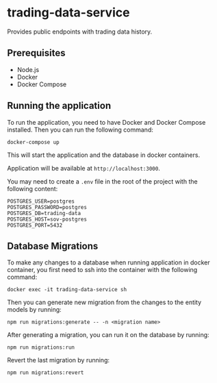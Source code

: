 # trading-data-service
Provides public endpoints with trading data history.

## Prerequisites

- Node.js
- Docker
- Docker Compose

## Running the application

To run the application, you need to have Docker and Docker Compose installed. Then you can run the following command:

`docker-compose up`

This will start the application and the database in docker containers.

Application will be available at `http://localhost:3000`.

You may need to create a `.env` file in the root of the project with the following content:

```
POSTGRES_USER=postgres
POSTGRES_PASSWORD=postgres
POSTGRES_DB=trading-data
POSTGRES_HOST=sov-postgres
POSTGRES_PORT=5432
```

## Database Migrations

To make any changes to a database when running application in docker container, you first need to ssh into the container with the following command:

`docker exec -it trading-data-service sh`

Then you can generate new migration from the changes to the entity models by running:

`npm run migrations:generate -- -n <migration name>`

After generating a migration, you can run it on the database by running:

`npm run migrations:run`

Revert the last migration by running:

`npm run migrations:revert`

